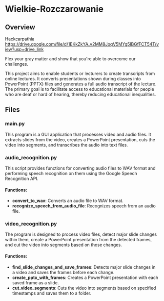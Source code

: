 # Wielkie-Rozczarowanie

## Overview
Hackcarpathia
https://drive.google.com/file/d/1EKkZkYA_v2MM8JoqV5MYg5IBGfFCT54T/view?usp=drive_link

Flex your gray matter and show that you're able to overcome our challenges.

This project aims to enable students or lecturers to create transcripts from online lectures. It converts presentations shown during classes into PowerPoint (PPTX) files and generates a full audio transcript of the lecture. The primary goal is to facilitate access to educational materials for people who are deaf or hard of hearing, thereby reducing educational inequalities.

## Files

### main.py
This program is a GUI application that processes video and audio files. It extracts slides from the video, creates a PowerPoint presentation, cuts the video into segments, and transcribes the audio into text files.

### audio_recognition.py
This script provides functions for converting audio files to WAV format and performing speech recognition on them using the Google Speech Recognition API.

#### Functions:
- **convert_to_wav**: Converts an audio file to WAV format.
- **recognize_speech_from_audio_file**: Recognizes speech from an audio file.

### video_recognition.py
The program is designed to process video files, detect major slide changes within them, create a PowerPoint presentation from the detected frames, and cut the video into segments based on those changes.

#### Functions:
- **find_slide_changes_and_save_frames**: Detects major slide changes in a video and saves the frames before each change.
- **create_pptx_with_frames**: Creates a PowerPoint presentation with each saved frame as a slide.
- **cut_video_segments**: Cuts the video into segments based on specified timestamps and saves them to a folder.
